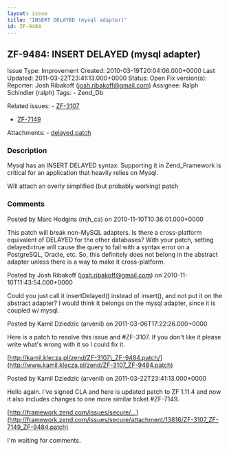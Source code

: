 ```yaml
---
layout: issue
title: "INSERT DELAYED (mysql adapter)"
id: ZF-9484
---
```


ZF-9484: INSERT DELAYED (mysql adapter)
---------------------------------------

 Issue Type: Improvement Created: 2010-03-19T20:04:06.000+0000 Last Updated: 2011-03-22T23:41:13.000+0000 Status: Open Fix version(s): 
 Reporter:  Josh Ribakoff (josh.ribakoff@gmail.com)  Assignee:  Ralph Schindler (ralph)  Tags: - Zend\_Db
 
 Related issues: - [ZF-3107](/issues/browse/ZF-3107)
- [ZF-7149](/issues/browse/ZF-7149)
 
 Attachments: - [delayed.patch](/issues/secure/attachment/12941/delayed.patch)
 
### Description

Mysql has an INSERT DELAYED syntax. Supporting it in Zend\_Framework is critical for an application that heavily relies on Mysql.

Will attach an overly simplified (but probably working) patch

 

 

### Comments

Posted by Marc Hodgins (mjh\_ca) on 2010-11-10T10:36:01.000+0000

This patch will break non-MySQL adapters. Is there a cross-platform equivalent of DELAYED for the other databases? With your patch, setting delayed=true will cause the query to fail with a syntax error on a PostgreSQL, Oracle, etc. So, this definitely does not belong in the abstract adapter unless there is a way to make it cross-platform.

 

 

Posted by Josh Ribakoff (josh.ribakoff@gmail.com) on 2010-11-10T11:43:54.000+0000

Could you just call it insertDelayed() instead of insert(), and not put it on the abstract adapter? I would think it belongs on the mysql adapter, since it is coupled w/ mysql.

 

 

Posted by Kamil Dziedzic (arvenil) on 2011-03-06T17:22:26.000+0000

Here is a patch to resolve this issue and #ZF-3107. If you don't like it please write what's wrong with it so I could fix it.

[http://kamil.klecza.pl/zend/ZF-3107\_ZF-9484.patch/](http://www.kamil.klecza.pl/zend/ZF-3107_ZF-9484.patch)

 

 

Posted by Kamil Dziedzic (arvenil) on 2011-03-22T23:41:13.000+0000

Hello again. I've signed CLA and here is updated patch to ZF 1.11.4 and now it also includes changes to one more similar ticket #ZF-7149.

[http://framework.zend.com/issues/secure/…](http://framework.zend.com/issues/secure/attachment/13816/ZF-3107_ZF-7149_ZF-9484.patch)

I'm waiting for comments.

 

 